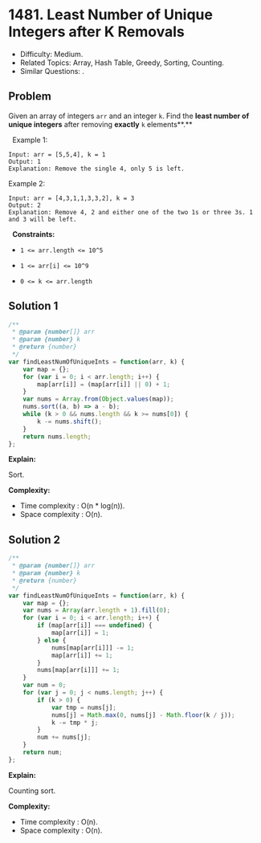 # 1481. Least Number of Unique Integers after K Removals

- Difficulty: Medium.
- Related Topics: Array, Hash Table, Greedy, Sorting, Counting.
- Similar Questions: .

## Problem

Given an array of integers `arr` and an integer `k`. Find the **least number of unique integers** after removing **exactly** `k` elements**.**




 
Example 1:

```
Input: arr = [5,5,4], k = 1
Output: 1
Explanation: Remove the single 4, only 5 is left.
```
Example 2:

```
Input: arr = [4,3,1,1,3,3,2], k = 3
Output: 2
Explanation: Remove 4, 2 and either one of the two 1s or three 3s. 1 and 3 will be left.
```

 
**Constraints:**


	
- `1 <= arr.length <= 10^5`
	
- `1 <= arr[i] <= 10^9`
	
- `0 <= k <= arr.length`


## Solution 1

```javascript
/**
 * @param {number[]} arr
 * @param {number} k
 * @return {number}
 */
var findLeastNumOfUniqueInts = function(arr, k) {
    var map = {};
    for (var i = 0; i < arr.length; i++) {
        map[arr[i]] = (map[arr[i]] || 0) + 1;
    }
    var nums = Array.from(Object.values(map));
    nums.sort((a, b) => a - b);
    while (k > 0 && nums.length && k >= nums[0]) {
        k -= nums.shift();
    }
    return nums.length;
};
```

**Explain:**

Sort.

**Complexity:**

* Time complexity : O(n * log(n)).
* Space complexity : O(n).

## Solution 2

```javascript
/**
 * @param {number[]} arr
 * @param {number} k
 * @return {number}
 */
var findLeastNumOfUniqueInts = function(arr, k) {
    var map = {};
    var nums = Array(arr.length + 1).fill(0);
    for (var i = 0; i < arr.length; i++) {
        if (map[arr[i]] === undefined) {
            map[arr[i]] = 1;
        } else {
            nums[map[arr[i]]] -= 1;
            map[arr[i]] += 1;
        }
        nums[map[arr[i]]] += 1;
    }
    var num = 0;
    for (var j = 0; j < nums.length; j++) {
        if (k > 0) {
            var tmp = nums[j];
            nums[j] = Math.max(0, nums[j] - Math.floor(k / j));
            k -= tmp * j;
        }
        num += nums[j];
    }
    return num;
};
```

**Explain:**

Counting sort.

**Complexity:**

* Time complexity : O(n).
* Space complexity : O(n).

